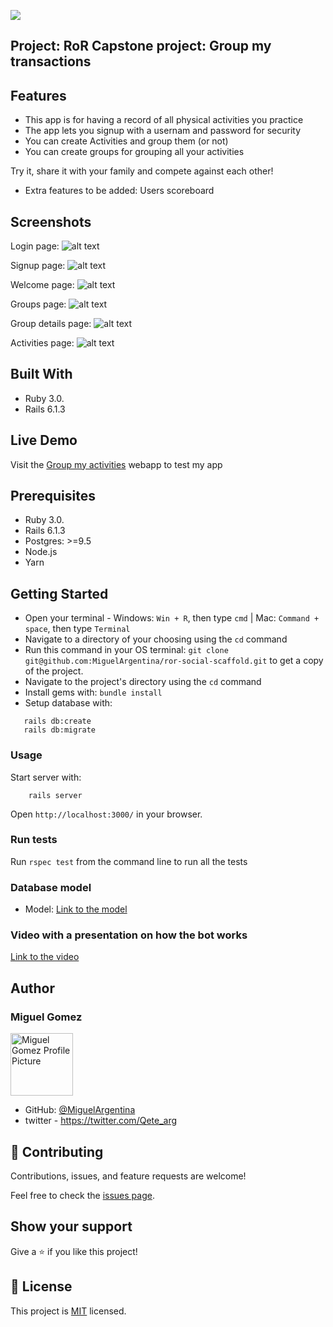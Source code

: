 ![](https://img.shields.io/badge/Microverse-blueviolet)

## Project: RoR Capstone project: Group my transactions

## Features

- This app is for having a record of all physical activities you practice
- The app lets you signup with a usernam and password for security
- You can create Activities and group them (or not)
- You can create groups for grouping all your activities

Try it, share it with your family and compete against each other!

- Extra features to be added: Users scoreboard


## Screenshots

Login page:
![alt text](screenshots/scrshot_login.png "Login page screenshot")

Signup page:
![alt text](screenshots/scrshot_signup.png "Signup page screenshot")

Welcome page:
![alt text](screenshots/scrshot_welcome.png "Welcome page screenshot")

Groups page:
![alt text](screenshots/scrshot_groups.png "Groups page screenshot")

Group details page:
![alt text](screenshots/scrshot_group_dtl.png "Group details page screenshot")

Activities page:
![alt text](screenshots/scrshot_activities.png "Activities page screenshot")

## Built With

- Ruby 3.0.
- Rails 6.1.3

## Live Demo

Visit the [Group my activities](https://obscure-earth-54566.herokuapp.com/users/1) webapp to test my app

## Prerequisites
- Ruby 3.0.
- Rails 6.1.3
- Postgres: >=9.5
- Node.js
- Yarn

## Getting Started

- Open your terminal - Windows: `Win + R`, then type `cmd` | Mac: `Command + space`, then type `Terminal`
- Navigate to a directory of your choosing using the `cd` command
- Run this command in your OS terminal: `git clone git@github.com:MiguelArgentina/ror-social-scaffold.git` to get a copy of the project.
- Navigate to the project's directory using the `cd` command
- Install gems with: `bundle install`
- Setup database with:

```
   rails db:create
   rails db:migrate
```

### Usage

Start server with:

```
    rails server
```

Open `http://localhost:3000/` in your browser.

### Run tests

Run `rspec test` from the command line to run all the tests

### Database model
- Model:
  [Link to the model](https://lucid.app/lucidchart/invitations/accept/inv_29386635-2ef0-4872-a19f-28caddeadd57?viewport_loc=137%2C-214%2C2517%2C1262%2C0_0)

### Video with a presentation on how the bot works

[Link to the video](https://www.loom.com/share/4e785bb6aa1b46a88ca832df3740d493)

## Author


### Miguel Gomez

<img width="100" alt="Miguel Gomez Profile Picture" src="https://avatars.githubusercontent.com/u/50305489?s=400&u=2d451ca03611a85431ac4e851ab7a4fc3425bb7d&v=4">


* GitHub: [@MiguelArgentina](https://github.com/MiguelArgentina)
* twitter - https://twitter.com/Qete_arg

## 🤝 Contributing

Contributions, issues, and feature requests are welcome!

Feel free to check the [issues page](https://github.com/MiguelArgentina/ror-capstone-group-our-transactions/issues).

## Show your support

Give a ⭐️ if you like this project!

## 📝 License

This project is [MIT](https://github.com/MiguelArgentina/microverse-ruby-capstone-project/blob/main/LICENSE) licensed.